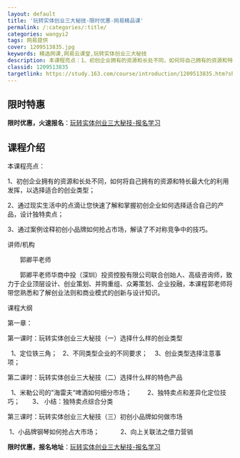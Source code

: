 ```yaml
---
layout: default
title: '玩转实体创业三大秘技-限时优惠-网易精品课'
permalink: /:categories/:title/
categories: wangyi2
tags: 网易提供
cover: 1209513835.jpg
keywords: 精选网课,网易云课堂,玩转实体创业三大秘技
description: 本课程亮点：1、初创企业拥有的资源和长处不同，如何将自己拥有的资源和特长最大化的利用发挥，以选择适合的创业类型；2、通过
classid: 1209513835
targetlink: https://study.163.com/course/introduction/1209513835.htm?share=1&shareId=1025206652&utm_campaign=share&utm_medium=iphoneShare&utm_source=&utm_u=1025206652
---
```


## 限时特惠

**限时优惠，火速报名**：[玩转实体创业三大秘技-报名学习](https://study.163.com/course/introduction/1209513835.htm?share=1&shareId=1025206652&utm_campaign=share&utm_medium=iphoneShare&utm_source=&utm_u=1025206652)

## 课程介绍

本课程亮点：

1、初创企业拥有的资源和长处不同，如何将自己拥有的资源和特长最大化的利用发挥，以选择适合的创业类型；

2、通过现实生活中的点滴让您快速了解和掌握初创企业如何选择适合自己的产品，设计独特卖点；

3、通过案例诠释初创小品牌如何抢占市场，解读了不对称竞争中的技巧。



讲师/机构      

       郭卿平老师

       郭卿平老师华商中投（深圳）投资控股有限公司联合创始人、高级咨询师，致力于企业顶层设计、创业策划、并购重组、众筹策划、企业投融，本课程郭老师将带您熟悉和了解创业法则和商业模式的创新与设计知识。



课程大纲 

第一章：

第一课时：玩转实体创业三大秘技（一）选择什么样的创业类型

  1、定位铁三角；   2、不同类型企业的不同要求；    3、创业类型选择注意事项；          



第二课时：玩转实体创业三大秘技（二）选择什么样的特色产品

  1、米勒公司的”海雷夫“啤酒如何细分市场；         2、独特卖点和差异化定位技巧；       3、 小结：独特卖点综合分类



第三课时：玩转实体创业三大秘技（三）初创小品牌如何做市场

 1、小品牌钢琴如何抢占大市场；            2、向上关联法之借力营销

**限时优惠，报名地址**：[玩转实体创业三大秘技-报名学习](https://study.163.com/course/introduction/1209513835.htm?share=1&shareId=1025206652&utm_campaign=share&utm_medium=iphoneShare&utm_source=&utm_u=1025206652)

